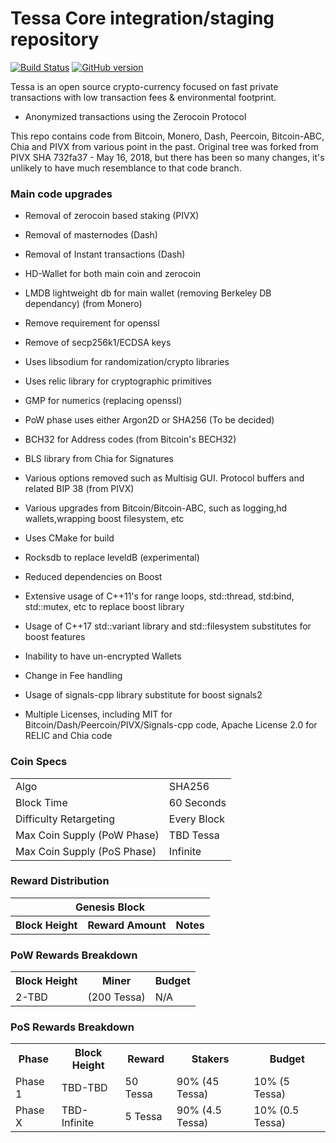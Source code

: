 Tessa Core integration/staging repository
=====================================

[![Build Status](https://travis-ci.org/Tessa-Project/Tessa.svg?branch=master)](https://travis-ci.org/Tessa-Project/Tessa) [![GitHub version](https://badge.fury.io/gh/Tessa-Project%2FTessa.svg)](https://badge.fury.io/gh/Tessa-Project%2FTessa)

Tessa is an open source crypto-currency focused on fast private transactions with low transaction fees & environmental footprint.
- Anonymized transactions using the Zerocoin Protocol

This repo contains code from Bitcoin, Monero, Dash, Peercoin, Bitcoin-ABC, Chia and PIVX from various point in the past.
Original tree was forked from PIVX SHA 732fa37 - May 16, 2018, but there has been so many changes,
it's unlikely to have much resemblance to that code branch.

### Main code upgrades

- Removal of zerocoin based staking (PIVX)

- Removal of masternodes (Dash)

- Removal of Instant transactions (Dash)

- HD-Wallet for both main coin and zerocoin

- LMDB lightweight db for main wallet (removing Berkeley DB dependancy) (from Monero)

- Remove requirement for openssl

- Remove of secp256k1/ECDSA keys

- Uses libsodium for randomization/crypto libraries

- Uses relic library for cryptographic primitives

- GMP for numerics (replacing openssl)

- PoW phase uses either Argon2D or SHA256 (To be decided)

- BCH32 for Address codes (from Bitcoin's BECH32)

- BLS library from Chia for Signatures

- Various options removed such as Multisig GUI. Protocol buffers and related BIP 38 (from PIVX)

- Various upgrades from Bitcoin/Bitcoin-ABC, such as logging,hd wallets,wrapping boost filesystem, etc

- Uses CMake for build

- Rocksdb to replace leveldB (experimental)

- Reduced dependencies on Boost

- Extensive usage of C++11's for range loops, std::thread, std:bind, std::mutex, etc to replace boost library

- Usage of C++17 std::variant library and std::filesystem substitutes for boost features

- Inability to have un-encrypted Wallets

- Change in Fee handling

- Usage of signals-cpp library substitute for boost signals2

- Multiple Licenses, including MIT for Bitcoin/Dash/Peercoin/PIVX/Signals-cpp code, Apache License 2.0 for RELIC and Chia code

### Coin Specs
<table>
<tr><td>Algo</td><td>SHA256</td></tr>
<tr><td>Block Time</td><td>60 Seconds</td></tr>
<tr><td>Difficulty Retargeting</td><td>Every Block</td></tr>
<tr><td>Max Coin Supply (PoW Phase)</td><td>TBD Tessa</td></tr>
<tr><td>Max Coin Supply (PoS Phase)</td><td>Infinite</td></tr>
</table>


### Reward Distribution

<table>
<th colspan=4>Genesis Block</th>
<tr><th>Block Height</th><th>Reward Amount</th><th>Notes</th></tr>
</table>

### PoW Rewards Breakdown

<table>
<th>Block Height</th><th>Miner</th><th>Budget</th>
<tr><td>2-TBD</td><td>(200 Tessa)</td><td>N/A</td></tr>
</table>

### PoS Rewards Breakdown

<table>
<th>Phase</th><th>Block Height</th><th>Reward</th><th>Stakers</th><th>Budget</th>
<tr><td>Phase 1</td><td>TBD-TBD</td><td>50 Tessa</td><td>90% (45 Tessa)</td><td>10% (5 Tessa)</td></tr>
<tr><td>Phase X</td><td>TBD-Infinite</td><td>5 Tessa</td><td>90% (4.5 Tessa)</td><td>10% (0.5 Tessa)</td></tr>
</table>
